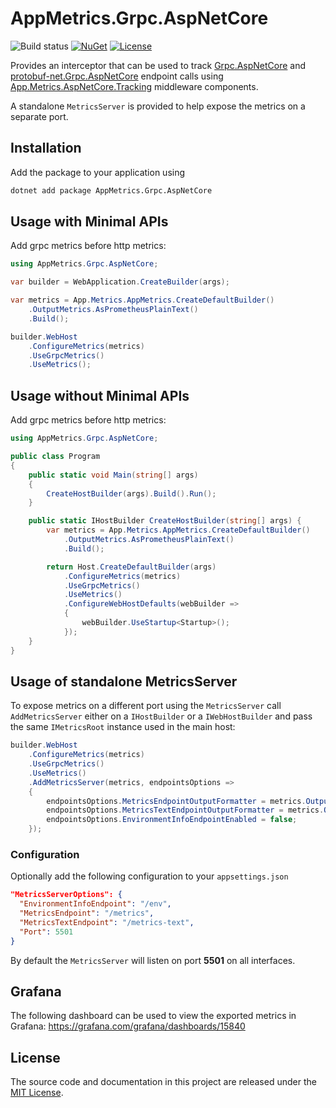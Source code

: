 # AppMetrics.Grpc.AspNetCore

![Build status](https://github.com/Kurounin/AppMetrics.Grpc.AspNetCore/actions/workflows/BuildAndPack.yml/badge.svg)
[![NuGet](https://img.shields.io/nuget/v/AppMetrics.Grpc.AspNetCore.svg)](https://www.nuget.org/packages/AppMetrics.Grpc.AspNetCore/)
[![License](https://img.shields.io/github/license/Kurounin/AppMetrics.Grpc.AspNetCore.svg)](https://github.com/Kurounin/AppMetrics.Grpc.AspNetCore/blob/main/LICENSE)


Provides an interceptor that can be used to track [Grpc.AspNetCore](https://www.nuget.org/packages/Grpc.AspNetCore) and [protobuf-net.Grpc.AspNetCore](https://www.nuget.org/packages/protobuf-net.Grpc.AspNetCore) endpoint calls using [App.Metrics.AspNetCore.Tracking](https://www.nuget.org/packages/App.Metrics.AspNetCore.Tracking/) middleware components.

A standalone `MetricsServer` is provided to help expose the metrics on a separate port.

## Installation
Add the package to your application using
```bash
dotnet add package AppMetrics.Grpc.AspNetCore
```

## Usage with Minimal APIs
Add grpc metrics before http metrics:
```c#
using AppMetrics.Grpc.AspNetCore;

var builder = WebApplication.CreateBuilder(args);

var metrics = App.Metrics.AppMetrics.CreateDefaultBuilder()
    .OutputMetrics.AsPrometheusPlainText()
    .Build();

builder.WebHost
    .ConfigureMetrics(metrics)
    .UseGrpcMetrics()
    .UseMetrics();
```

## Usage without Minimal APIs
Add grpc metrics before http metrics:
```c#
using AppMetrics.Grpc.AspNetCore;

public class Program
{
    public static void Main(string[] args)
    {
        CreateHostBuilder(args).Build().Run();
    }

    public static IHostBuilder CreateHostBuilder(string[] args) {
        var metrics = App.Metrics.AppMetrics.CreateDefaultBuilder()
            .OutputMetrics.AsPrometheusPlainText()
            .Build();

        return Host.CreateDefaultBuilder(args)
            .ConfigureMetrics(metrics)
            .UseGrpcMetrics()
            .UseMetrics()
            .ConfigureWebHostDefaults(webBuilder =>
            {
                webBuilder.UseStartup<Startup>();
            });
    }
}
```

## Usage of standalone MetricsServer
To expose metrics on a different port using the `MetricsServer` call `AddMetricsServer` either on a `IHostBuilder` or a `IWebHostBuilder` and pass the same `IMetricsRoot` instance used in the main host:
```c#
builder.WebHost
    .ConfigureMetrics(metrics)
    .UseGrpcMetrics()
    .UseMetrics()
    .AddMetricsServer(metrics, endpointsOptions =>
    {
        endpointsOptions.MetricsEndpointOutputFormatter = metrics.OutputMetricsFormatters.OfType<MetricsJsonOutputFormatter>().First();
        endpointsOptions.MetricsTextEndpointOutputFormatter = metrics.OutputMetricsFormatters.OfType<MetricsPrometheusTextOutputFormatter>().First();
        endpointsOptions.EnvironmentInfoEndpointEnabled = false;
    });
```

### Configuration
Optionally add the following configuration to your `appsettings.json`
```json
"MetricsServerOptions": {
  "EnvironmentInfoEndpoint": "/env",
  "MetricsEndpoint": "/metrics",
  "MetricsTextEndpoint": "/metrics-text",
  "Port": 5501
}
```

By default the `MetricsServer` will listen on port **5501** on all interfaces.

## Grafana
The following dashboard can be used to view the exported metrics in Grafana: https://grafana.com/grafana/dashboards/15840

## License
The source code and documentation in this project are released under the [MIT License](https://github.com/Kurounin/AppMetrics.Grpc.AspNetCore/blob/main/LICENSE).